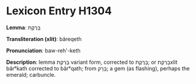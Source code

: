 # Lexicon Entry H1304

**Lemma**: בָּרֶקֶת

**Transliteration (xlit)**: bâreqeth

**Pronunciation**: baw-reh'-keth

**Description**:
lemma בָּרְקַת variant form, corrected to בָּרֶקֶת; or בָּרְקַתxlit bârᵉkath corrected to bârᵉqath; from בָּרָק; a gem (as flashing), perhaps the emerald; carbuncle.
